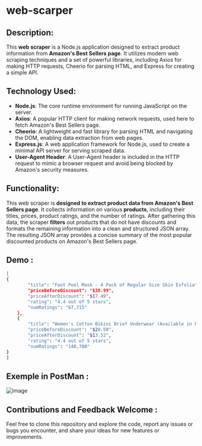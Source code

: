 # web-scarper
## Description:
This **web scraper** is a Node.js application designed to extract product information from **Amazon's Best Sellers page**. It utilizes modern web scraping techniques and a set of powerful libraries, including Axios for making HTTP requests, Cheerio for parsing HTML, and Express for creating a simple API.

## Technology Used:
* **Node.js**: The core runtime environment for running JavaScript on the server.
* **Axios**: A popular HTTP client for making network requests, used here to fetch Amazon's Best Sellers page.
* **Cheerio**: A lightweight and fast library for parsing HTML and navigating the DOM, enabling data extraction from web pages.
* **Express.js**: A web application framework for Node.js, used to create a minimal API server for serving scraped data.
* **User-Agent Header**: A User-Agent header is included in the HTTP request to mimic a browser request and avoid being blocked by Amazon's security measures.

## Functionality:
This web scraper is **designed to extract product data from Amazon's Best Sellers page**. It collects information on various **products**, including their titles, prices, product ratings, and the number of ratings. 
After gathering this data, the scraper **filters** out products that do not have discounts and formats the remaining information into a clean and structured JSON array. The resulting JSON array provides a concise summary of the most popular discounted products on Amazon's Best Sellers page.

## Demo :
```sh
[
{
        "title": "Foot Peel Mask - 4 Pack of Regular Size Skin Exfoliating Foot Masks for Dry, Cracked Feet, Callus, Dead Skin Remover for baby soft feet, Original Scent Foot Peel Mask - 4 Pack of Regular Size Skin Exfoliating Foot Masks for Dry, Cracked Feet, Callus, Dead Skin Remover for baby soft feet, Original Scent",
        "priceBeforeDiscount": "$38.99",
        "priceAfterDiscount": "$17.49",
        "rating": "4.4 out of 5 stars",
        "numRatings": "67,715"
    },
    {
        "title": "Women's Cotton Bikini Brief Underwear (Available in Plus Size), Multipacks Women's Cotton Bikini Brief Underwear (Available in Plus Size), Multipacks",
        "priceBeforeDiscount": "$28.50",
        "priceAfterDiscount": "$13.52",
        "rating": "4.4 out of 5 stars",
        "numRatings": "148,700"
}
]
```
## Exemple in PostMan :
![image](https://github.com/Devai-coding/web-scarper/assets/113947156/6181b13d-5ef9-42ca-9c08-87433c941c2f)

## Contributions and Feedback Welcome :
Feel free to clone this repository and explore the code, report any issues or bugs you encounter, and share your ideas for new features or improvements.
